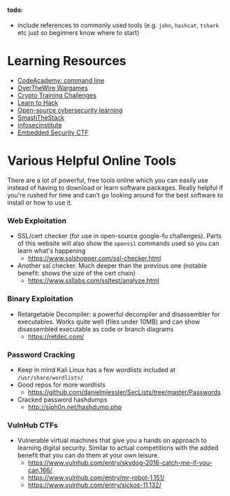 #### todo:
- include references to commonly used tools (e.g. `john`, `hashcat`, `tshark` etc just so beginners know where to start)

# Learning Resources
* [CodeAcademy: command line](https://www.codecademy.com/learn/learn-the-command-line)
* [OverTheWire Wargames](http://overthewire.org/wargames/)
* [Crypto Training Challenges](https://cryptopals.com/)
* [Learn to Hack](https://hackcenter.com/sign-in)
* [Open-source cybersecurity learning](https://www.cybrary.it/)
* [SmashTheStack](http://smashthestack.org/index.html#)
* [infosecinstitute](http://ctf.infosecinstitute.com/)
* [Embedded Security CTF](https://microcorruption.com/login)

# Various Helpful Online Tools
There are a lot of powerful, free tools online which you can easily use instead of having to download or learn software packages. Really helpful if you're rushed for time and can't go looking around for the best software to install or how to use it.

### Web Exploitation
- SSL/cert checker (for use in open-source google-fu challenges). Parts of this website will also show the `openssl` commands used so you can learn what's happening
  - https://www.sslshopper.com/ssl-checker.html
- Another ssl checker. Much deeper than the previous one (notable benefit: shows the size of the cert chain)
  - https://www.ssllabs.com/ssltest/analyze.html

### Binary Exploitation
- Retargetable Decompiler: a powerful decompiler and disassembler for executables. Works quite well (files under 10MB) and can show disassembled executable as code or branch diagrams
  - https://retdec.com/

### Password Cracking
- Keep in mind Kali Linux has a few wordlists included at `/usr/share/wordlists/`
- Good repos for more wordlists
  - https://github.com/danielmiessler/SecLists/tree/master/Passwords
- Cracked password hashdumps
  - http://siph0n.net/hashdump.php
  
### VulnHub CTFs
- Vulnerable virtual machines that give you a hands on approach to learning digital security. Similar to actual competitions with the added benefit that you can do them at your own leisure.
  - https://www.vulnhub.com/entry/skydog-2016-catch-me-if-you-can,166/
  - https://www.vulnhub.com/entry/mr-robot-1,151/
  - https://www.vulnhub.com/entry/sickos-11,132/
  
